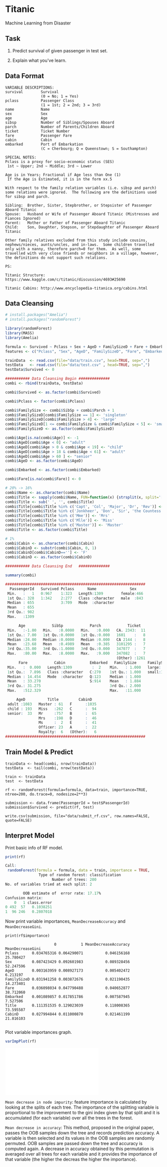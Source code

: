 # Titanic

Machine Learning from Disaster

## Task

1. Predict survival of given passenger in test set.

2. Explain what you've learn.

## Data Format

```
VARIABLE DESCRIPTIONS:
survival        Survival
                (0 = No; 1 = Yes)
pclass          Passenger Class
                (1 = 1st; 2 = 2nd; 3 = 3rd)
name            Name
sex             Sex
age             Age
sibsp           Number of Siblings/Spouses Aboard
parch           Number of Parents/Children Aboard
ticket          Ticket Number
fare            Passenger Fare
cabin           Cabin
embarked        Port of Embarkation
                (C = Cherbourg; Q = Queenstown; S = Southampton)

SPECIAL NOTES:
Pclass is a proxy for socio-economic status (SES)
 1st ~ Upper; 2nd ~ Middle; 3rd ~ Lower

Age is in Years; Fractional if Age less than One (1)
 If the Age is Estimated, it is in the form xx.5

With respect to the family relation variables (i.e. sibsp and parch)
some relations were ignored.  The following are the definitions used
for sibsp and parch.

Sibling:  Brother, Sister, Stepbrother, or Stepsister of Passenger Aboard Titanic
Spouse:   Husband or Wife of Passenger Aboard Titanic (Mistresses and Fiances Ignored)
Parent:   Mother or Father of Passenger Aboard Titanic
Child:    Son, Daughter, Stepson, or Stepdaughter of Passenger Aboard Titanic

Other family relatives excluded from this study include cousins,
nephews/nieces, aunts/uncles, and in-laws.  Some children travelled
only with a nanny, therefore parch=0 for them.  As well, some
travelled with very close friends or neighbors in a village, however,
the definitions do not support such relations.

PS:

Titanic Structure: https://www.kaggle.com/c/titanic/discussion/4693#25690

Titanic Cabins: http://www.encyclopedia-titanica.org/cabins.html
```

## Data Cleansing

```R
# install.packages("Amelia")
# install.packages("randomForest")

library(randomForest)
library(MASS)
library(Amelia)

formula <- Survived ~ Pclass + Sex + AgeD + FamilySizeD + Fare + Embarked + Title + CabinD
features <- c("Pclass", "Sex", "AgeD", "FamilySizeD", "Fare", "Embarked")

trainData  <- read.csv(file="data/train.csv", head=TRUE, sep=",")
testData   <- read.csv(file="data/test.csv" , head=TRUE, sep=",")
testData$Survived <- 0

########### Data Cleansing Begin ##############
combi <- rbind(trainData, testData)

combi$Survived <- as.factor(combi$Survived)

combi$Pclass <- factor(combi$Pclass) 

combi$FamilySize <- combi$SibSp + combi$Parch + 1
combi$FamilySizeD[combi$FamilySize == 1] <- 'singleton'
combi$FamilySizeD[combi$FamilySize > 4] <- 'large'
combi$FamilySizeD[1 <= combi$FamilySize & combi$FamilySize < 5] <- 'small'
combi$FamilySizeD <- as.factor(combi$FamilySizeD)

combi$Age[is.na(combi$Age)] <- -1
combi$AgeD[combi$Age < 0] <- "adult"
combi$AgeD[combi$Age > 0 & combi$Age < 19] <- "child"
combi$AgeD[combi$Age > 18 & combi$Age < 61] <- "adult"
combi$AgeD[combi$Age > 60 ] <- "senior"
combi$AgeD <- as.factor(combi$AgeD)

combi$Embarked <- as.factor(combi$Embarked)

combi$Fare[is.na(combi$Fare)] <- 0

# 20% -> 16%
combi$Name <- as.character(combi$Name)
combi$Title <- sapply(combi$Name, FUN=function(x) {strsplit(x, split='[,.]')[[1]][2]})
combi$Title <- sub(' ', '', combi$Title)
combi$Title[combi$Title %in% c('Capt', 'Col', 'Major', 'Dr', 'Rev')] <- 'Officer'
combi$Title[combi$Title %in% c('Jonkheer', 'Don', 'Sir', 'the Countess', 'Dona', 'Lady')] <- 'Royalty'
combi$Title[combi$Title %in% c('Mme')] <- 'Mrs'
combi$Title[combi$Title %in% c('Mlle')] <- 'Miss'
combi$Title[combi$Title %in% c('Master')] <- 'Master'
combi$Title <- as.factor(combi$Title)

# 1%
combi$Cabin <- as.character(combi$Cabin)
combi$CabinD <- substr(combi$Cabin, 0, 1)
combi$CabinD[combi$CabinD==''] <- 'F'
combi$CabinD <- as.factor(combi$CabinD)

########### Data Cleansing End   ##############

summary(combi)

###############################################################
  PassengerId   Survived Pclass      Name               Sex
 Min.   :   1   0:967    1:323   Length:1309        female:466
 1st Qu.: 328   1:342    2:277   Class :character   male  :843
 Median : 655            3:709   Mode  :character
 Mean   : 655
 3rd Qu.: 982
 Max.   :1309

      Age            SibSp            Parch            Ticket
 Min.   :-1.00   Min.   :0.0000   Min.   :0.000   CA. 2343:  11
 1st Qu.: 7.00   1st Qu.:0.0000   1st Qu.:0.000   1601    :   8
 Median :24.00   Median :0.0000   Median :0.000   CA 2144 :   8
 Mean   :23.68   Mean   :0.4989   Mean   :0.385   3101295 :   7
 3rd Qu.:35.00   3rd Qu.:1.0000   3rd Qu.:0.000   347077  :   7
 Max.   :80.00   Max.   :8.0000   Max.   :9.000   347082  :   7
                                                  (Other) :1261
      Fare            Cabin           Embarked   FamilySize     FamilySizeD
 Min.   :  0.000   Length:1309         :  2    Min.   : 1.000   large:  82
 1st Qu.:  7.896   Class :character   C:270    1st Qu.: 1.000   small:1227
 Median : 14.454   Mode  :character   Q:123    Median : 1.000
 Mean   : 33.270                      S:914    Mean   : 1.884
 3rd Qu.: 31.275                               3rd Qu.: 2.000
 Max.   :512.329                               Max.   :11.000

     AgeD          Title         CabinD
 adult :1083   Master : 61   F      :1035
 child : 193   Miss   :262   C      :  94
 senior:  33   Mr     :757   B      :  65
               Mrs    :198   D      :  46
               Ms     :  2   E      :  41
               Officer: 23   A      :  22
               Royalty:  6   (Other):   6
###############################################################
```

## Train Model & Predict

```
trainData <- head(combi, nrow(trainData))
testData  <- tail(combi, nrow(testData))

train <- trainData
test  <- testData

rf <- randomForest(formula=formula, data=train, importance=TRUE, ntree=200, do.trace=0, nodesize=2**3)

submission <- data.frame(PassengerId = test$PassengerId)
submission$Survived <- predict(rf, test)

write.csv(submission, file="data/submit_rf.csv", row.names=FALSE, quote=FALSE)
```

## Interpret Model

Print basic info of RF model.

```R
print(rf)

Call:
 randomForest(formula = formula, data = train, importance = TRUE,      ntree = 200, do.trace = 0, nodesize = 2^3)
               Type of random forest: classification
                     Number of trees: 200
No. of variables tried at each split: 2

        OOB estimate of  error rate: 17.17%
Confusion matrix:
    0   1 class.error
0 492  57   0.1038251
1  96 246   0.2807018
```

Now print variable importances, `MeanDecreaseAccuracy` and `MeanDecreaseGini`.

```
print(rf$importance)

                      0           1 MeanDecreaseAccuracy MeanDecreaseGini
Pclass      0.034765316 0.064290071          0.046156168        25.780427
Sex         0.087423429 0.092601983          0.089328456        52.247596
AgeD        0.003163959 0.008927173          0.005402472         6.213197
FamilySizeD 0.031941258 0.003872676          0.021190435        14.273401
Fare        0.036098034 0.047790488          0.040652877        38.712060
Embarked    0.001089857 0.017851786          0.007587945         7.527506
Title       0.111351535 0.129023039          0.118008365        73.595587
CabinD      0.027994844 0.011000870          0.021461199        21.816103


```

Plot variable importances graph.

```R
varImpPlot(rf)
```

![img](./Rplots.pdf)

`Mean decrease in node impurity`: feature importance is calculated by looking at the splits of each tree. The importance of the splitting variable is proportional to the improvement to the gini index given by that split and it is accumulated (for each variable) over all the trees in the forest.

`Mean decrease in accuracy`: This method, proposed in the original paper, passes the OOB samples down the tree and records prediction accuracy. A variable is then selected and its values in the OOB samples are randomly permuted. OOB samples are passed down the tree and accuracy is computed again. A decrease in accuracy obtained by this permutation is averaged over all trees for each variable and it provides the importance of that variable (the higher the decreas the higher the importance).